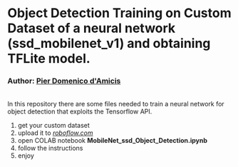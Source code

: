 # Object Detection Training on Custom Dataset of a neural network (ssd_mobilenet_v1) and obtaining TFLite model.
### Author: <a href="https://github.com/P-damicis">Pier Domenico d'Amicis</a>
<br>
In this repository there are some files needed to train a neural network for object detection that exploits the Tensorflow API.
<ol>
  <li>get your custom dataset
  <li>upload it to <i><a href="roboflow.com">roboflow.com</a></i>
  <li>open COLAB notebook <b>MobileNet_ssd_Object_Detection.ipynb</b>
  <li>follow the instructions
  <li>enjoy
</ol>
